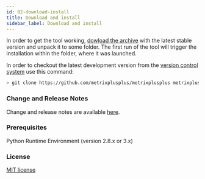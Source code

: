 ```yaml
---
id: 02-download-install
title: Download and install
sidebar_label: Download and install
---
```


In order to get the tool working, [dowload the archive](https://github.com/metrixplusplus/metrixplusplus/releases) with the latest stable version and unpack it to some folder. The first run of the tool will trigger the installation within the folder, where it was launched.

In order to checkout the latest development version from the [version control system](https://github.com/metrixplusplus/metrixplusplus) use this command:
```sh
> git clone https://github.com/metrixplusplus/metrixplusplus metrixplusplus
```

### Change and Release Notes
Change and release notes are available [here](https://github.com/metrixplusplus/metrixplusplus/blob/master/CHANGELOG.md).

### Prerequisites
Python Runtime Environment (version 2.8.x or 3.x)

### License
[MIT license](https://github.com/metrixplusplus/metrixplusplus/blob/master/LICENSE)